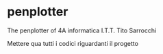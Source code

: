 # penplotter
The penplotter of 4A informatica I.T.T. Tito Sarrocchi

Mettere qua tutti i codici riguardanti il progetto

